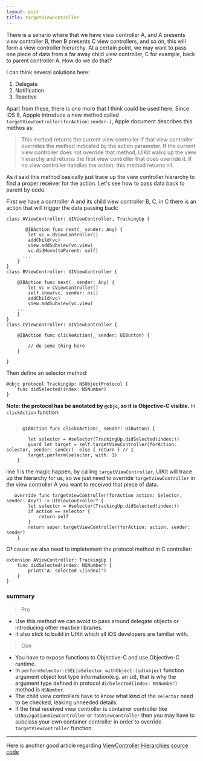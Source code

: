 ```yaml
---
layout: post
title: targetViewController
---
```


There is a senario where that we have view controller A, and A presents view controller B, then B presents C view controllers, and so on, this will form a view controller hierarchy. At a certain point, we may want to pass one piece of data from a far away child view controller, C for example, back to parent controller A. How do we do that?

I can think several solutions here:
1. Delegate
2. Notification
3. Reactive 
   
Apart from these, there is one more that I think could be used here.
Since iOS 8, Appple introduce a new method called `targetViewController(forAction:sender:)`,
Apple document describes this methos as:
> This method returns the current view controller if that view controller overrides the method indicated by the action parameter. If the current view controller does not override that method, UIKit walks up the view hierarchy and returns the first view controller that does override it. If no view controller handles the action, this method returns nil.

As it said this method basically just trace up the view controller hierarchy to find a proper receiver for the action. Let's see how to pass data back to parent by code.

First we have a controller A and its child view controller B, C, in C there is an action that will trigger the data passing back:

```
class AViewController: UIViewController, TrackingUp {
   
       @IBAction func next(_ sender: Any) {
        let vc = BViewController()
        addChild(vc)
        view.addSubview(vc.view)
        vc.didMove(toParent: self)
      ...
    }
}
class BViewController: UIViewController {

    @IBAction func next(_ sender: Any) {
        let vc = CViewController()
        self.show(vc, sender: nil)
        addChild(vc)
        view.addSubview(vc.view)
    ...
    }
}
class CViewController: UIViewController {
    
    @IBAction func clickeAction(_ sender: UIButton) {
    
        // do some thing here
    }
    
}
```
Then define an selector method:
```
@objc protocol TrackingUp: NSObjectProtocol {
    func didSelected(index: NSNumber)
}
```
**Note: the protocol has be anotated by `@objc`, so it is Objective-C visible.**
In `clickAction` function:
```
    
      @IBAction func clickeAction(_ sender: UIButton) {
    
        let selector = #selector(TrackingUp.didSelected(index:))
        guard let target = self.targetViewController(forAction: selector, sender: sender)  else { return } // 1
        target.perform(selector, with: 1)
    }
```
line 1 is the magic happen, by calling `targetViewController`, UIKit will trace up the hierarchy for us, so we just need to override `targetViewController` in the view controller A  you want to received that piece of data.
```
   override func targetViewController(forAction action: Selector, sender: Any?) -> UIViewController? {
        let selector = #selector(TrackingUp.didSelected(index:))
        if action == selector {
            return self
        }
        return super.targetViewController(forAction: action, sender: sender)
    }
```
Of cause we also need to impletement the protocol method in C controller:

```
extension AViewController: TrackingUp {
    func didSelected(index: NSNumber) {
        print("A: selected \(index)")
    }
}
```
### summary
> Pro
> 
- Use this method we can avoid to pass around delegate objects or introducing other reactive libraries.
- It also stick to build in UIKit which all iOS developers are familiar with.

> Con
> 
- You have to expose functions to Objective-C and use Objective-C runtime.
- In `performSelector:(SEL)aSelector withObject:(id)object` function argument object lost type information(e.g. an `id`), that is why the argument type defined in protocol `didSelected(index: NSNumber)` method is `NSNumber`.
- The child view controllers have to know what kind of the `selector` need to be checked, leaking unneeded details.
- If the final received view controller is container controller like `UINavigationViewController` or `TabViewController` then you may have to subclass your own container controller in order to override `targetViewController` function. 

***
Here is another good article regarding [ViewController Hierarchies](https://sandofsky.com/patterns/controller-hierarchies/)
[source code](https://gist.github.com/simeonlu/2d544ee1999e310836c6c7b5041f7393.js)
